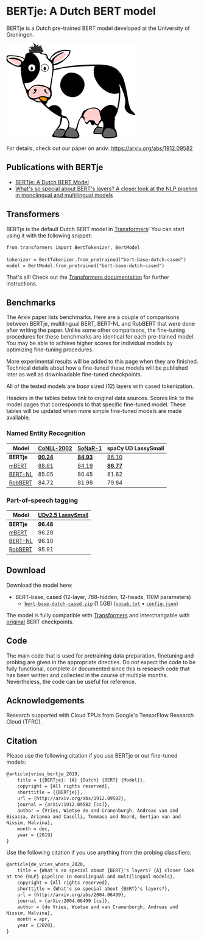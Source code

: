 # BERTje: A Dutch BERT model

BERTje is a Dutch pre-trained BERT model developed at the University of Groningen.

<img src="/bertje.png" height="250">

For details, check out our paper on arxiv: https://arxiv.org/abs/1912.09582


## Publications with BERTje

  - [BERTje: A Dutch BERT Model](https://arxiv.org/abs/1912.09582)
  - [What's so special about BERT's layers? A closer look at the NLP pipeline in monolingual and multilingual models](https://arxiv.org/abs/2004.06499)


## Transformers

BERTje is the default Dutch BERT model in [Transformers](https://github.com/huggingface/transformers)! You can start using it with the following snippet:

```
from transformers import BertTokenizer, BertModel

tokenizer = BertTokenizer.from_pretrained("bert-base-dutch-cased")
model = BertModel.from_pretrained("bert-base-dutch-cased")
```

That's all! Check out the [Transformers documentation](https://huggingface.co/transformers/model_doc/bert.html) for further instructions.

## Benchmarks

The Arxiv paper lists benchmarks. Here are a couple of comparisons between BERTje, multilingual BERT, BERT-NL and RobBERT that were done after writing the paper. Unlike some other comparisons, the fine-tuning procedures for these benchmarks are identical for each pre-trained model. You may be able to achieve higher scores for individual models by optimizing fine-tuning procedures.

More experimental results will be added to this page when they are finished. Technical details about how a fine-tuned these models will be published later as well as downloadable fine-tuned checkpoints.

All of the tested models are *base* sized (12) layers with cased tokenization.

Headers in the tables below link to original data sources. Scores link to the model pages that corresponds to that specific fine-tuned model. These tables will be updated when more simple fine-tuned models are made available.


### Named Entity Recognition


| Model                                                                        | [CoNLL-2002](https://www.clips.uantwerpen.be/conll2002/ner/)                                  | [SoNaR-1](https://ivdnt.org/downloads/taalmaterialen/tstc-sonar-corpus)                   | spaCy UD LassySmall                                                                             |
| ---------------------------------------------------------------------------- | --------------------------------------------------------------------------------------------- | ----------------------------------------------------------------------------------------- | ----------------------------------------------------------------------------------------------- |
| **BERTje**                                                                   | [**90.24**](https://huggingface.co/wietsedv/bert-base-dutch-cased-finetuned-conll2002-ner)    | [**84.93**](https://huggingface.co/wietsedv/bert-base-dutch-cased-finetuned-sonar-ner)    | [86.10](https://huggingface.co/wietsedv/bert-base-dutch-cased-finetuned-udlassy-ner)            |
| [mBERT](https://github.com/google-research/bert/blob/master/multilingual.md) | [88.61](https://huggingface.co/wietsedv/bert-base-multilingual-cased-finetuned-conll2002-ner) | [84.19](https://huggingface.co/wietsedv/bert-base-multilingual-cased-finetuned-sonar-ner) | [**86.77**](https://huggingface.co/wietsedv/bert-base-multilingual-cased-finetuned-udlassy-ner) |
| [BERT-NL](http://textdata.nl)                                                | 85.05                                                                                         | 80.45                                                                                     | 81.62                                                                                           |
| [RobBERT](https://github.com/iPieter/RobBERT)                                | 84.72                                                                                         | 81.98                                                                                     | 79.84                                                                                           |

### Part-of-speech tagging

| Model                                                                        | [UDv2.5 LassySmall](https://universaldependencies.org/treebanks/nl_lassysmall/index.html) |
| ---------------------------------------------------------------------------- | ----------------------------------------------------------------------------------------- |
| **BERTje**                                                                   | **96.48**                                                                                 |
| [mBERT](https://github.com/google-research/bert/blob/master/multilingual.md) | 96.20                                                                                     |
| [BERT-NL](http://textdata.nl)                                                | 96.10                                                                                     |
| [RobBERT](https://github.com/iPieter/RobBERT)                                | 95.91                                                                                     |


## Download
Download the model here:

 - BERT-base, cased (12-layer, 768-hidden, 12-heads, 110M parameters)
   - [`bert-base-dutch-cased.zip`](https://bertje.s3.eu-central-1.amazonaws.com/v1/bert-base-dutch-cased.zip) (1.5GB) ([`vocab.txt`](https://bertje.s3.eu-central-1.amazonaws.com/v1/vocab.txt) • [`config.json`](https://bertje.s3.eu-central-1.amazonaws.com/v1/config.json))

The model is fully compatible with [Transformers](https://github.com/huggingface/transformers) and interchangable with [original](https://github.com/google-research/bert#pre-trained-models) BERT checkpoints.


## Code

The main code that is used for pretraining data preparation, finetuning and probing are given in the appropriate directies. Do *not* expect the code to be fully functional, complete or documented since this is research code that has been written and collected in the course of multiple months. Nevertheless, the code can be useful for reference.


## Acknowledgements
Research supported with Cloud TPUs from Google's TensorFlow Research Cloud (TFRC).


## Citation

Please use the following citation if you use BERTje or our fine-tuned models:

```
@article{vries_bertje_2019,
	title = {{BERTje}: {A} {Dutch} {BERT} {Model}},
	copyright = {All rights reserved},
	shorttitle = {{BERTje}},
	url = {http://arxiv.org/abs/1912.09582},
	journal = {arXiv:1912.09582 [cs]},
	author = {Vries, Wietse de and Cranenburgh, Andreas van and Bisazza, Arianna and Caselli, Tommaso and Noord, Gertjan van and Nissim, Malvina},
	month = dec,
	year = {2019}
}
```

Use the following citation if you use anything from the probing classifiers:

```
@article{de_vries_whats_2020,
	title = {What's so special about {BERT}'s layers? {A} closer look at the {NLP} pipeline in monolingual and multilingual models},
	copyright = {All rights reserved},
	shorttitle = {What's so special about {BERT}'s layers?},
	url = {http://arxiv.org/abs/2004.06499},
	journal = {arXiv:2004.06499 [cs]},
	author = {de Vries, Wietse and van Cranenburgh, Andreas and Nissim, Malvina},
	month = apr,
	year = {2020},
}
```